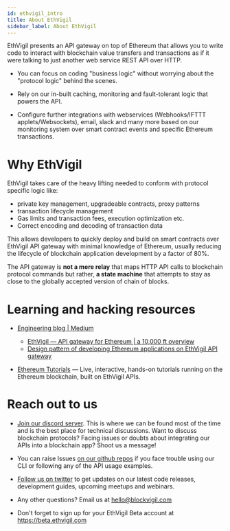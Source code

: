 ```yaml
---
id: ethvigil_intro
title: About EthVigil
sidebar_label: About EthVigil
---
```


EthVigil presents an API gateway on top of Ethereum that allows you to write code to interact with blockchain value transfers and transactions as if it were talking to just another web service REST API over HTTP.

* You can focus on coding "business logic" without worrying about the "protocol logic" behind the scenes.

* Rely on our in-built caching, monitoring and fault-tolerant logic that powers the API.

* Configure further integrations with webservices (Webhooks/IFTTT applets/Websockets), email, slack and many more based on our monitoring system over smart contract events and specific Ethereum transactions.

# Why EthVigil

EthVigil takes care of the heavy lifting needed to conform with protocol specific logic like:

* private key management, upgradeable contracts, proxy patterns
* transaction lifecycle management
* Gas limits and transaction fees, execution optimization etc.
* Correct encoding and decoding of transaction data

This allows developers to quickly deploy and build on smart contracts over EthVigil API gateway with minimal knowledge of Ethereum, usually reducing the lifecycle of blockchain application development by a factor of 80%.

The API gateway is **not a mere relay** that maps HTTP API calls to blockchain protocol commands but rather, **a state machine** that attempts to stay as close to the globally accepted version of chain of blocks.

# Learning and hacking resources

* [Engineering blog | Medium](https://medium.com/blockvigil)
  * [EthVigil — API gateway for Ethereum | a 10,000 ft overview](https://medium.com/blockvigil/ethvigil-api-gateway-for-ethereum-b9d5266f2ea6)
  * [Design pattern of developing Ethereum applications on EthVigil API gateway](https://medium.com/blockvigil/design-pattern-of-developing-ethereum-applications-on-ethvigil-api-gateway-b56337b0086a)

* [Ethereum Tutorials](https://tutorials.ethvigil.com) — Live, interactive, hands-on tutorials running on the Ethereum blockchain, built on EthVigil APIs.

# Reach out to us

* [Join our discord server](https://discord.gg/5zaS3fv). This is where we can be found most of the time and is the best place for technical discussions. Want to discuss blockchain protocols? Facing issues or doubts about integrating our APIs into a blockchain app? Shoot us a message!

* You can raise Issues [on our github repos](https://github.com/blockvigil) if you face trouble using our CLI or following any of the API usage examples.

* [Follow us on twitter](https://twitter.com/blockvigil) to get updates on our latest code releases, development guides, upcoming meetups and webinars.

* Any other questions? Email us at hello@blockvigil.com

* Don't forget to sign up for your EthVigil Beta account at https://beta.ethvigil.com
